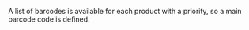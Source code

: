 A list of barcodes is available for each product with a priority, so a
main barcode code is defined.
